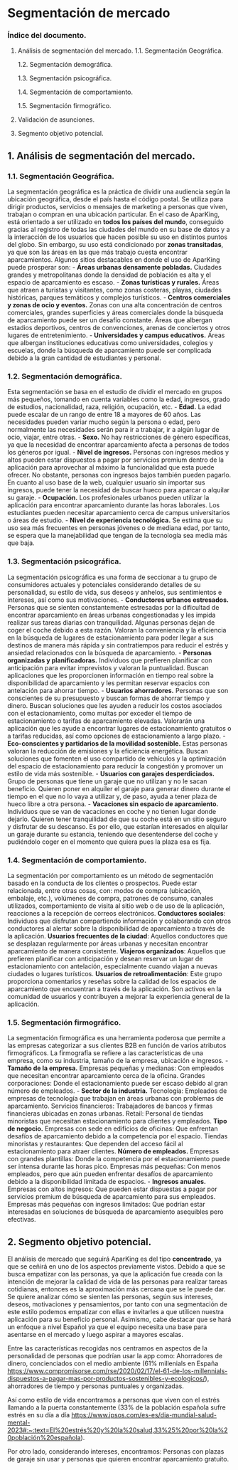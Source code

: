 # Segmentación de mercado

### Índice del documento.
1. Análisis de segmentación del mercado. 
    1.1. Segmentación Geográfica.

    1.2. Segmentación demográfica.

    1.3. Segmentación psicográfica.

    1.4. Segmentación de comportamiento.
    
    1.5. Segmentación firmográfico.
2. Validación de asunciones.
3. Segmento objetivo potencial.


## 1. Análisis de segmentación del mercado. 
### 1.1. Segmentación Geográfica.
La segmentación geográfica es la práctica de dividir una audiencia según la ubicación geográfica, desde el país hasta el código postal. Se utiliza para dirigir productos, servicios o mensajes de marketing a personas que viven, trabajan o compran en una ubicación particular.
En el caso de AparKing, está orientado a ser utilizado en **todos los países del mundo**, conseguido gracias al registro de todas las ciudades del mundo en su base de datos y a la interacción de los usuarios que hacen posible su uso en distintos puntos del globo. Sin embargo, su uso está condicionado por **zonas transitadas**, ya que son las áreas en las que más trabajo cuesta encontrar aparcamientos. Algunos sitios destacables en donde el uso de AparKing puede prosperar son:
    - **Áreas urbanas densamente pobladas.** Ciudades grandes y metropolitanas donde la densidad de población es alta y el espacio de aparcamiento es escaso.
    - **Zonas turísticas y rurales.** Áreas que atraen a turistas y visitantes, como zonas costeras, playas, ciudades históricas, parques temáticos y complejos turísticos.
    - **Centros comerciales y zonas de ocio y eventos.** Zonas con una alta concentración de centros comerciales, grandes superficies y áreas comerciales donde la búsqueda de aparcamiento puede ser un desafío constante. Áreas que albergan estadios deportivos, centros de convenciones, arenas de conciertos y otros lugares de entretenimiento.
    - **Universidades y campus educativos.** Áreas que albergan instituciones educativas como universidades, colegios y escuelas, donde la búsqueda de aparcamiento puede ser complicada debido a la gran cantidad de estudiantes y personal.

### 1.2. Segmentación demográfica.
Esta segmentación se basa en el estudio de dividir el mercado en grupos más pequeños, tomando en cuenta variables como la edad, ingresos, grado de estudios, nacionalidad, raza, religión, ocupación, etc.
    - **Edad.** La edad puede escalar de un rango de entre 18 a mayores de 60 años. Las necesidades pueden variar mucho según la persona o edad, pero normalmente las necesidades serán para ir a trabajar, ir a algún lugar de ocio, viajar, entre otras.
    - **Sexo.** No hay restricciones de género específicas, ya que la necesidad de encontrar aparcamiento afecta a personas de todos los géneros por igual.
    - **Nivel de ingresos.** Personas con ingresos medios y altos pueden estar dispuestos a pagar por servicios premium dentro de la aplicación para aprovechar al máximo la funcionalidad que esta puede ofrecer. No obstante, personas con ingresos bajos también pueden pagarlo. En cuanto al uso base de la web, cualquier usuario sin importar sus ingresos, puede tener la necesidad de buscar hueco para aparcar o alquilar su garaje. 
    - **Ocupación.** Los profesionales urbanos pueden utilizar la aplicación para encontrar aparcamiento durante las horas laborales. Los estudiantes pueden necesitar aparcamiento cerca de campus universitarios o áreas de estudio.
    - **Nivel de experiencia tecnológica.** Se estima que su uso sea más frecuentes en personas jóvenes o de mediana edad, por tanto, se espera que la manejabilidad que tengan de la tecnología sea media más que baja.

### 1.3. Segmentación psicográfica.
La segmentación psicográfica es una forma de seccionar a tu grupo de consumidores actuales y potenciales considerando detalles de su personalidad, su estilo de vida, sus deseos y anhelos, sus sentimientos e intereses, así como sus motivaciones.
    - **Conductores urbanos estresados.** Personas que se sienten constantemente estresadas por la dificultad de encontrar aparcamiento en áreas urbanas congestionadas y les impida realizar sus tareas diarias con tranquilidad. Algunas personas dejan de coger el coche debido a esta razón. Valoran la conveniencia y la eficiencia en la búsqueda de lugares de estacionamiento para poder llegar a sus destinos de manera más rápida y sin contratiempos para reducir el estrés y ansiedad relacionados con la búsqueda de aparcamiento.
    - **Personas organizadas y planificadoras.** Individuos que prefieren planificar con anticipación para evitar imprevistos y valoran la puntualidad. Buscan aplicaciones que les proporcionen información en tiempo real sobre la disponibilidad de aparcamiento y les permitan reservar espacios con antelación para ahorrar tiempo.
    - **Usuarios ahorradores.** Personas que son conscientes de su presupuesto y buscan formas de ahorrar tiempo y dinero. Buscan soluciones que les ayuden a reducir los costos asociados con el estacionamiento, como multas por exceder el tiempo de estacionamiento o tarifas de aparcamiento elevadas. Valorarán una aplicación que les ayude a encontrar lugares de estacionamiento gratuitos o a tarifas reducidas, así como opciones de estacionamiento a largo plazo.
    - **Eco-conscientes y partidarios de la movilidad sostenible.** Estas personas valoran la reducción de emisiones y la eficiencia energética. Buscan soluciones que fomenten el uso compartido de vehículos y la optimización del espacio de estacionamiento para reducir la congestión y promover un estilo de vida más sostenible.
    - **Usuarios con garajes desperdiciados.** Grupo de personas que tiene un garaje que no utilizan y no le sacan beneficio. Quieren poner en alquiler el garaje para generar dinero durante el tiempo en el que no lo vaya a utilizar y, de paso, ayuda a tener plaza de hueco libre a otra persona.
    - **Vacaciones sin espacio de aparcamiento.** Individuos que se van de vacaciones en coche y no tienen lugar donde dejarlo. Quieren tener tranquilidad de que su coche está en un sitio seguro y disfrutar de su descanso. Es por ello, que estarían interesados en alquilar un garaje durante su estancia, teniendo que desentenderse del coche y pudiéndolo coger en el momento que quiera pues la plaza esa es fija.

### 1.4. Segmentación de comportamiento.
La segmentación por comportamiento es un método de segmentación basado en la conducta de los clientes o prospectos. Puede estar relacionada, entre otras cosas, con: modos de compra (ubicación, embalaje, etc.), volúmenes de compra, patrones de consumo, canales utilizados, comportamiento de visita al sitio web o de uso de la aplicación, reacciones a la recepción de correos electrónicos.
    **Conductores sociales**: Individuos que disfrutan compartiendo información y colaborando con otros conductores al alertar sobre la disponibilidad de aparcamiento a través de la aplicación.
    **Usuarios frecuentes de la ciudad**: Aquellos conductores que se desplazan regularmente por áreas urbanas y necesitan encontrar aparcamiento de manera consistente.
    **Viajeros organizados**: Aquellos que prefieren planificar con anticipación y desean reservar un lugar de estacionamiento con antelación, especialmente cuando viajan a nuevas ciudades o lugares turísticos.
    **Usuarios de retroalimentación**: Este grupo proporciona comentarios y reseñas sobre la calidad de los espacios de aparcamiento que encuentran a través de la aplicación. Son activos en la comunidad de usuarios y contribuyen a mejorar la experiencia general de la aplicación.

### 1.5. Segmentación firmográfico.
La segmentación firmográfica es una herramienta poderosa que permite a las empresas categorizar a sus clientes B2B en función de varios atributos firmográficos. La firmografía se refiere a las características de una empresa, como su industria, tamaño de la empresa, ubicación e ingresos.
    - **Tamaño de la empresa.**
        Empresas pequeñas y medianas: Con empleados que necesitan encontrar aparcamiento cerca de la oficina.
        Grandes corporaciones: Donde el estacionamiento puede ser escaso debido al gran número de empleados.
    - **Sector de la industria.**
        Tecnología: Empleados de empresas de tecnología que trabajan en áreas urbanas con problemas de aparcamiento.
        Servicios financieros: Trabajadores de bancos y firmas financieras ubicadas en zonas urbanas.
        Retail: Personal de tiendas minoristas que necesitan estacionamiento para clientes y empleados.
    **Tipo de negocio.**
        Empresas con sede en edificios de oficinas: Que enfrentan desafíos de aparcamiento debido a la competencia por el espacio.
        Tiendas minoristas y restaurantes: Que dependen del acceso fácil al estacionamiento para atraer clientes.
    **Número de empleados.**
        Empresas con grandes plantillas: Donde la competencia por el estacionamiento puede ser intensa durante las horas pico.
        Empresas más pequeñas: Con menos empleados, pero que aún pueden enfrentar desafíos de aparcamiento debido a la disponibilidad limitada de espacios.
    - **Ingresos anuales.**
        Empresas con altos ingresos: Que pueden estar dispuestas a pagar por servicios premium de búsqueda de aparcamiento para sus empleados.
        Empresas más pequeñas con ingresos limitados: Que podrían estar interesadas en soluciones de búsqueda de aparcamiento asequibles pero efectivas.


## 2. Segmento objetivo potencial.
El análisis de mercado que seguirá AparKing es del tipo **concentrado**, ya que se ceñirá en uno de los aspectos previamente vistos. Debido a que se busca empatizar con las personas, ya que la aplicación fue creada con la intención de mejorar la calidad de vida de las personas para realizar tareas cotidianas, entonces es la aproximación más cercana que se le puede dar. Se quiere analizar cómo se sienten las personas, según sus intereses, deseos, motivaciones y pensamientos, por tanto con una segmentación de este estilo podemos empatizar con ellas e invitarles a que utilicen nuestra aplicación para su beneficio personal. Asimismo, cabe destacar que se hará un enfoque a nivel Español ya que el equipo necesita una base para asentarse en el mercado y luego aspirar a mayores escalas. 

Entre las características recogidas nos centramos en aspectos de la personalidad de personas que podrían usar la app como:
Ahorradores de dinero, concienciados con el medio ambiente (61% millenials en España https://www.compromisorse.com/rse/2020/02/17/el-61-de-los-millennials-dispuestos-a-pagar-mas-por-productos-sostenibles-y-ecologicos/), ahorradores de tiempo y personas puntuales y organizadas.

Así como estilo de vida encontramos a personas que viven con el estrés llamando a la puerta constantemente (33% de la población española sufre estrés en su día a día https://www.ipsos.com/es-es/dia-mundial-salud-mental-2023#:~:text=El%20estrés%20y%20la%20salud,33%25%20por%20la%20población%20española).

Por otro lado, considerando intereses, encontramos:
Personas con plazas de garaje sin usar y personas que quieren encontrar aparcamiento gratuito.